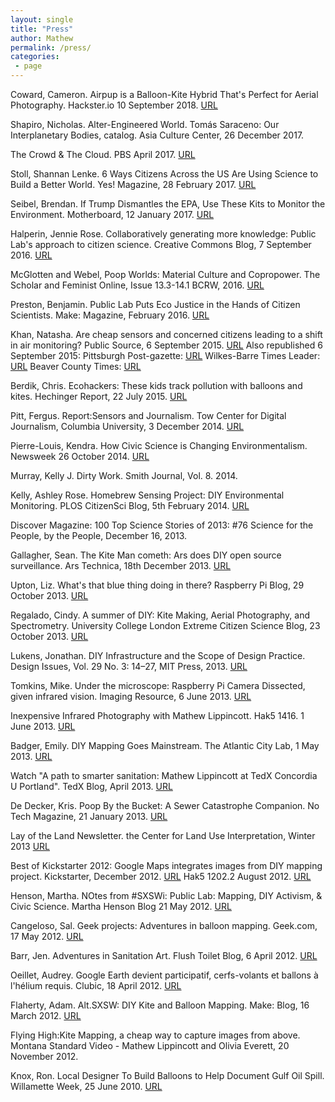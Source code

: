 ```yaml
---
layout: single
title: "Press"
author: Mathew
permalink: /press/
categories:
 - page
---
```


Coward, Cameron. Airpup is a Balloon-Kite Hybrid That's Perfect for Aerial Photography. Hackster.io 10 September 2018. [URL](https://blog.hackster.io/airpup-is-a-balloon-kite-hybrid-thats-perfect-for-aerial-photograph-2b5c1b7e405f)

Shapiro, Nicholas. Alter-Engineered World. Tomás Saraceno: Our Interplanetary Bodies, catalog. Asia Culture Center, 26 December 2017.

The Crowd & The Cloud. PBS April 2017. [URL](http://crowdandcloud.org/watch-the-episodes/episode-one)

Stoll, Shannan Lenke. 6 Ways Citizens Across the US Are Using Science to Build a Better World. Yes! Magazine, 28 February 2017. [URL](https://www.yesmagazine.org/issues/science/6-ways-citizens-across-the-us-are-using-science-to-build-a-better-world-20170228)

Seibel, Brendan. If Trump Dismantles the EPA, Use These Kits to Monitor the Environment. Motherboard, 12 January 2017. [URL](https://motherboard.vice.com/en_us/article/vv7n9b/if-trump-dismantles-the-epa-use-these-kits-to-monitor-your-environment)

Halperin, Jennie Rose. Collaboratively generating more knowledge: Public Lab's approach to citizen science. Creative Commons Blog, 7 September 2016. [URL](https://creativecommons.org/2016/09/07/collaboratively-generating-knowledge/)

McGlotten and Webel, Poop Worlds: Material Culture and Copropower. The Scholar and Feminist Online, Issue 13.3-14.1 BCRW, 2016. [URL](http://sfonline.barnard.edu/traversing-technologies/poop-worlds-material-culture-and-copropower-shaka-mcglotten-scott-webel/)

Preston, Benjamin. Public Lab Puts Eco Justice in the Hands of Citizen Scientists. Make: Magazine, February 2016. [URL](http://makezine.com/2016/02/09/public-lab-puts-eco-justice-in-the-hands-citizen-scientists/)

Khan, Natasha. Are cheap sensors and concerned citizens leading to a shift in air monitoring? Public Source, 6 September 2015. [URL](http://publicsource.org/investigations/are-cheap-sensors-and-concerned-citizens-leading-shift-air-monitoring)
Also republished 6 September 2015: 
Pittsburgh Post-gazette: [URL](http://www.post-gazette.com/news/environment/2015/09/06/Citizens-monitoring-air-quality-with-affordable-sensors/stories/201509060076)
Wilkes-Barre Times Leader: [URL](http://timesleader.com/news/380660/are-cheap-sensors-concerned-citizens-leading-to-a-shift-in-air-monitoring)
Beaver County Times: [URL](http://www.timesonline.com/news/local_news/are-cheap-sensors-and-concerned-residents-leading-to-a-%20%20%20%20ft/article_e09e9e44-51d3-11e5-9ef7-47f9d330f5ce.html)

Berdik, Chris. Ecohackers: These kids track pollution with balloons and kites. Hechinger Report, 22 July 2015. [URL](http://hechingerreport.org/ecohackers-these-kids-track-pollution-with-balloons-and-kites/)

Pitt, Fergus. Report:Sensors and Journalism. Tow Center for Digital Journalism, Columbia University, 3 December 2014. [URL](http://towcenter.org/research/sensors-and-journalism/)

Pierre-Louis, Kendra. How Civic Science is Changing Environmentalism. Newsweek 26 October 2014. [URL](http://www.newsweek.com/2014/11/07/how-civic-science-changing-environmentalism-279777.html)
Murray, Kelly J. Dirty Work. Smith Journal, Vol. 8. 2014.

Kelly, Ashley Rose. Homebrew Sensing Project: DIY Environmental Monitoring. PLOS CitizenSci Blog, 5th February 2014. [URL](http://blogs.plos.org/citizensci/2014/02/05/homebrew-sensing-project-diy-environmental-monitoring/)

Discover Magazine: 100 Top Science Stories of 2013: #76 Science for the People, by the People, December 16, 2013.

Gallagher, Sean. The Kite Man cometh: Ars does DIY open source surveillance. Ars Technica, 18th December 2013. [URL](http://arstechnica.com/information-technology/2013/12/the-kite-man-cometh-ars-does-diy-open-source-aerial-surveillance/)

Upton, Liz. What's that blue thing doing in there? Raspberry Pi Blog, 29 October 2013. [URL](https://www.raspberrypi.org/blog/whats-that-blue-thing-doing-here/)

Regalado, Cindy. A summer of DIY: Kite Making, Aerial Photography, and Spectrometry. University College London Extreme Citizen Science Blog, 23 October 2013. [URL](https://uclexcites.wordpress.com/2013/10/23/a-summer-of-diy-kite-making-aerial-photography-and-spectrometry-part-1/)

Lukens, Jonathan. DIY Infrastructure and the Scope of Design Practice. Design Issues, Vol. 29 No. 3: 14–27, MIT Press, 2013. [URL](http://www.mitpressjournals.org/doi/abs/10.1162/DESI_a_00218)

Tomkins, Mike. Under the microscope: Raspberry Pi Camera Dissected, given infrared vision. Imaging Resource, 6 June 2013. [URL](https://www.imaging-resource.com/news/2013/06/06/under-the-microscope-raspberry-pi-camera-dissected-given-infrared-vision)

Inexpensive Infrared Photography with Mathew Lippincott. Hak5 1416. 1 June 2013. [URL](https://youtu.be/w6ICgzEsag0)

Badger, Emily. DIY Mapping Goes Mainstream. The Atlantic City Lab, 1 May 2013. [URL](http://www.citylab.com/tech/2013/05/diy-mapping-goes-mainstream/5446/)


Watch "A path to smarter sanitation: Mathew Lippincott at TedX Concordia U Portland". TedX Blog, April 2013. [URL](http://tedxtalks.ted.com/video/Iconic-toilets-Mathew-Lippincot)

De Decker, Kris. Poop By the Bucket: A Sewer Catastrophe Companion. No Tech Magazine, 21 January 2013. [URL](http://www.notechmagazine.com/2013/01/poop-by-the-bucket-a-sewer-catastrophe-companion.html)

Lay of the Land Newsletter. the Center for Land Use Interpretation, Winter 2013 [URL](http://www.clui.org/newsletter/winter-2013/desert-research-station-report)

Best of Kickstarter 2012: Google Maps integrates images from DIY mapping project. Kickstarter, December 2012. [URL](https://www.kickstarter.com/year/2012#diy_mapping)
Hak5 1202.2 August 2012. [URL](https://www.youtube.com/watch?v=QF4NjbIEbW8)

Henson, Martha. NOtes from #SXSWi: Public Lab: Mapping, DIY Activism, & Civic Science. Martha Henson Blog 21 May 2012. [URL](https://marthasadie.wordpress.com/2012/05/21/public-lab-mapping-diy-activism-civic-science/)

Cangeloso, Sal. Geek projects: Adventures in balloon mapping. Geek.com, 17 May 2012. [URL](http://www.clubic.com/internet/univers-google/google-maps/actualite-487334-cartographie-google-earth-cerf-volants-ballons-helium.html)

Barr, Jen. Adventures in Sanitation Art. Flush Toilet Blog, 6 April 2012. [URL](http://flushtoiletblog.blogspot.com/2012/04/adventures-in-sanitation-art.html)

Oeillet, Audrey. Google Earth devient participatif, cerfs-volants et ballons à l'hélium requis. Clubic, 18 April 2012. [URL](http://www.clubic.com/internet/univers-google/google-maps/actualite-487334-cartographie-google-earth-cerf-volants-ballons-helium.html)

Flaherty, Adam. Alt.SXSW: DIY Kite and Balloon Mapping. Make: Blog, 16 March 2012. [URL](http://makezine.com/2012/03/16/alt-sxsw-diy-balloon-and-kite-mapping/)

Flying High:Kite Mapping, a cheap way to capture images from above. Montana Standard Video - Mathew Lippincott and Olivia Everett, 20 November 2012.

Knox, Ron. Local Designer To Build Balloons to Help Document Gulf Oil Spill. Willamette Week, 25 June 2010. [URL](http://makezine.com/2016/02/09/public-lab-puts-eco-justice-in-the-hands-citizen-scientists/)






